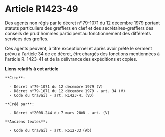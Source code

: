 # Article R1423-49

Des agents non régis par le décret n° 79-1071 du 12 décembre 1979 portant statuts particuliers des greffiers en chef et des
secrétaires-greffiers des conseils de prud'hommes participent au fonctionnement des différents services des greffes. 

Ces agents peuvent, à titre exceptionnel et après avoir prêté le serment prévu à l'article 34 de ce décret, être chargés des
fonctions mentionnées à l'article R. 1423-41 et de la délivrance des expéditions et copies.

**Liens relatifs à cet article**

	**Cite**:

	  - Décret n°79-1071 du 12 décembre 1979 (V)
	  - Décret n°79-1071 du 12 décembre 1979 - art. 34 (V)
	  - Code du travail - art. R1423-41 (VD)

	**Créé par**:

	  - Décret n°2008-244 du 7 mars 2008 - art. (V)

	**Anciens textes**:

	  - Code du travail - art. R512-33 (Ab)
